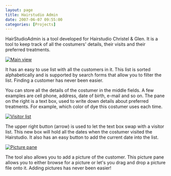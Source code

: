 ```yaml
---
layout: page
title: Hairstudio Admin
date: 2007-06-07 09:55:00
categories: [Projects]
---
```


HairStudioAdmin is a tool developed for Hairstudio Christel &amp; Glen. It is a tool to keep track of all the costumers' details, their visits and their preferred treatments.

[![Main view](//cdn.thuriot.be/images/HairstudioAdmin/HSA1_thumb.jpg)](//cdn.thuriot.be/images/HairstudioAdmin/HSA1.jpg)

It has an easy to use list with all the customers in it. This list is sorted alphabetically and is supported by search forms that allow you to filter the list. Finding a customer has never been easier.

You can store all the details of the costumer in the middle fields. A few examples are cell phone, address, date of birth, e-mail and so on. The pane on the right is a text box, used to write down details about preferred treatments. For example, which color of dye this costumer uses each time.

[![Visitor list](//cdn.thuriot.be/images/HairstudioAdmin/HSA2_thumb.jpg)](//cdn.thuriot.be/images/HairstudioAdmin/HSA2.jpg)

The upper right button (arrow) is used to let the text box swap with a visitor list. This new box will hold all the dates when the costumer visited the Hairstudio. It also has an easy button to add the current date into the list.

[![Picture pane](//cdn.thuriot.be/images/HairstudioAdmin/HSA3_thumb.jpg)](//cdn.thuriot.be/images/HairstudioAdmin/HSA3.jpg)

The tool also allows you to add a picture of the customer. This picture pane allows you to either browse for a picture or let's you drag and drop a picture file onto it. Adding pictures has never been easier!